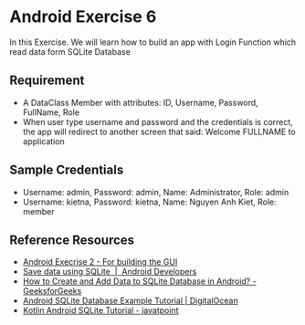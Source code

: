 # Android Exercise 6

In this Exercise. We will learn how to build an app with Login Function which read data form SQLite Database
## Requirement

* A DataClass Member with attributes: ID, Username, Password, FullName, Role
* When user type username and password and the credentials is correct, the app will redirect to another screen that said: Welcome FULLNAME to application

## Sample Credentials
* Username: admin, Password: admin, Name: Administrator, Role: admin
* Username: kietna, Password: kietna, Name: Nguyen Anh Kiet, Role: member

## Reference Resources

* [Android Execrise 2 - For building the GUI](https://github.com/kietnaptit/Moblie_Application_Developement_Course/tree/main/madg7nakex2)
* [Save data using SQLite  |  Android Developers](https://developer.android.com/training/data-storage/sqlite)
* [How to Create and Add Data to SQLite Database in Android? - GeeksforGeeks](https://www.geeksforgeeks.org/how-to-create-and-add-data-to-sqlite-database-in-android/)
* [Android SQLite Database Example Tutorial | DigitalOcean](https://www.digitalocean.com/community/tutorials/android-sqlite-database-example-tutorial)
* [Kotlin Android SQLite Tutorial - javatpoint](https://www.javatpoint.com/kotlin-android-sqlite-tutorial)
